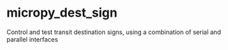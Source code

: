# micropy_dest_sign
Control and test transit destination signs, using a combination of serial and parallel interfaces
